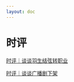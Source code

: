 ```yaml
---
layout: doc
---
```


# 时评

[时评｜谈谈羽生结弦转职业](~/docs/Blog/时评｜谈谈羽生结弦转职业.md)

[时评｜谈谈广播剧下架](~/docs/Blog/时评｜谈谈广播剧下架.md)
